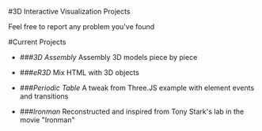 #3D Interactive Visualization Projects

Feel free to report any problem you've found

#Current Projects

* ###*3D Assembly*
Assembly 3D models piece by piece

* ###*eR3D*
Mix HTML with 3D objects

* ###*Periodic Table*
A tweak from Three.JS example with element events and transitions

* ###*Ironman*
Reconstructed and inspired from Tony Stark's lab in the movie "Ironman"

